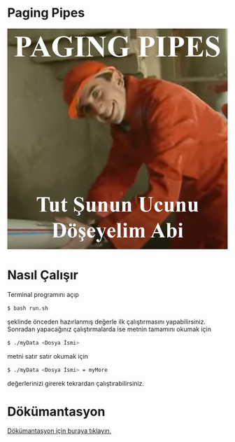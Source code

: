 # Paging Pipes
![GitHub Logo](https://github.com/ulasgokce/Paging-Pipes/blob/master/paging-pipes.png)
# Nasıl Çalışır
Terminal programını açıp 
```sh
$ bash run.sh
```
şeklinde önceden hazırlanmış değerle ilk çalıştırmasını yapabilirsiniz. Sonradan yapacağınız çalıştırmalarda ise metnin tamamını okumak için
```sh
$ ./myData <Dosya İsmi>
```
metni satır satır okumak için
```sh
$ ./myData <Dosya İsmi> = myMore
```
değerlerinizi girerek tekrardan çalıştırabilirsiniz.
# Dökümantasyon
[Dökümantasyon için buraya tıklayın.](https://cbuedu-my.sharepoint.com/:w:/g/personal/162804011_ogr_cbu_edu_tr/ETEFacr89_ROrUUpCuxajAQBYGkdpKlOvqJs7FDAhPcSLg?e=BhRdP2)
